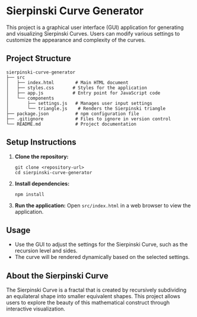 # Sierpinski Curve Generator

This project is a graphical user interface (GUI) application for generating and visualizing Sierpinski Curves. Users can modify various settings to customize the appearance and complexity of the curves.

## Project Structure

```
sierpinski-curve-generator
├── src
│   ├── index.html        # Main HTML document
│   ├── styles.css       # Styles for the application
│   ├── app.js           # Entry point for JavaScript code
│   └── components
│       ├── settings.js   # Manages user input settings
│       └── triangle.js    # Renders the Sierpinski triangle
├── package.json          # npm configuration file
├── .gitignore            # Files to ignore in version control
└── README.md             # Project documentation
```

## Setup Instructions

1. **Clone the repository:**
   ```
   git clone <repository-url>
   cd sierpinski-curve-generator
   ```

2. **Install dependencies:**
   ```
   npm install
   ```

3. **Run the application:**
   Open `src/index.html` in a web browser to view the application.

## Usage

- Use the GUI to adjust the settings for the Sierpinski Curve, such as the recursion level and sides.
- The curve will be rendered dynamically based on the selected settings.

## About the Sierpinski Curve

The Sierpinski Curve is a fractal that is created by recursively subdividing an equilateral shape into smaller equivalent shapes. This project allows users to explore the beauty of this mathematical construct through interactive visualization.
